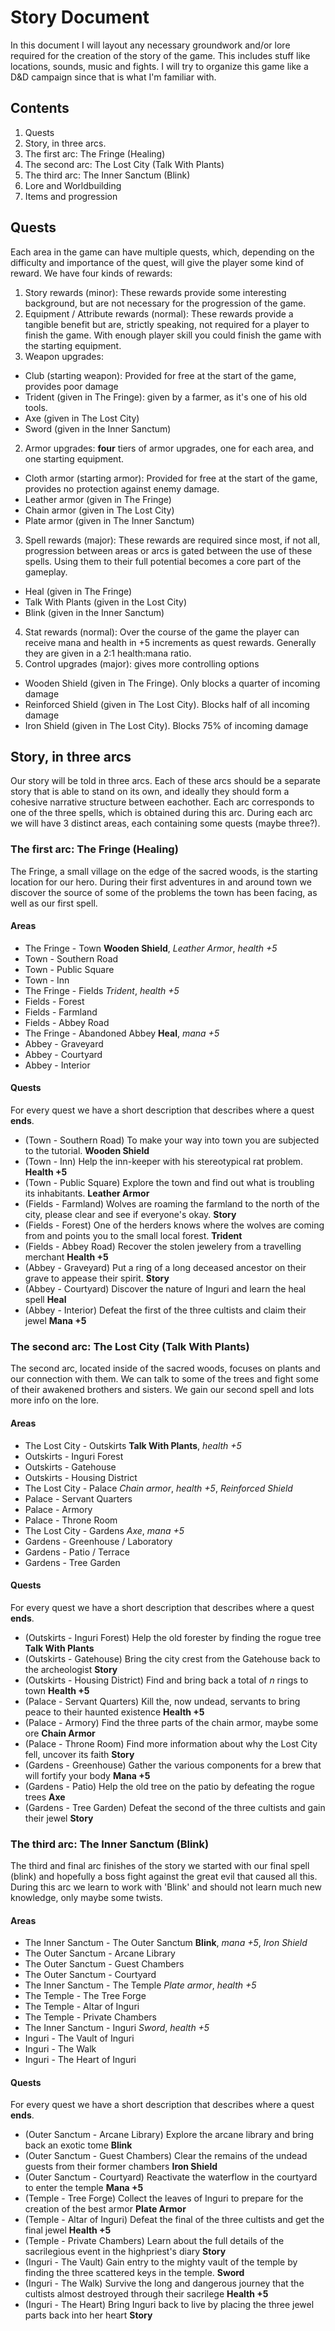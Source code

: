 # Story Document
In this document I will layout any necessary groundwork and/or lore required for the creation of the story of the game. This includes stuff like locations, sounds, music and fights. I will try to organize this game like a D&D campaign since that is what I'm familiar with.

## Contents
1. Quests
2. Story, in three arcs.
 1. The first arc: The Fringe (Healing)
 2. The second arc: The Lost City (Talk With Plants)
 3. The third arc: The Inner Sanctum (Blink)
3. Lore and Worldbuilding
4. Items and progression

## Quests
Each area in the game can have multiple quests, which, depending on the difficulty and importance of the quest, will give the player some kind of reward. We have four kinds of rewards:

1. Story rewards (minor): These rewards provide some interesting background, but are not necessary for the progression of the game.
2. Equipment / Attribute rewards (normal): These rewards provide a tangible benefit but are, strictly speaking, not required for a player to finish the game. With enough player skill you could finish the game with the starting equipment.
 1. Weapon upgrades: 
  - Club (starting weapon): Provided for free at the start of the game, provides poor damage
  - Trident (given in The Fringe): given by a farmer, as it's one of his old tools.
  - Axe (given in The Lost City)
  - Sword (given in the Inner Sanctum)
 2. Armor upgrades: __four__ tiers of armor upgrades, one for each area, and one starting equipment.
  - Cloth armor (starting armor): Provided for free at the start of the game, provides no protection against enemy damage.
  - Leather armor (given in The Fringe)
  - Chain armor (given in The Lost City)
  - Plate armor (given in The Inner Sanctum)
3. Spell rewards (major): These rewards are required since most, if not all, progression between areas or arcs is gated between the use of these spells. Using them to their full potential becomes a core part of the gameplay.
 - Heal (given in The Fringe)
 - Talk With Plants (given in the Lost City)
 - Blink (given in the Inner Sanctum)
 4. Stat rewards (normal): Over the course of the game the player can receive mana and health in +5 increments as quest rewards. Generally they are given in a 2:1 health:mana ratio.
 5. Control upgrades (major): gives more controlling options
  - Wooden Shield (given in The Fringe). Only blocks a quarter of incoming damage
  - Reinforced Shield (given in The Lost City). Blocks half of all incoming damage
  - Iron Shield (given in The Lost City). Blocks 75% of incoming damage

## Story, in three arcs
Our story will be told in three arcs. Each of these arcs should be a separate story that is able to stand on its own, and ideally they should form a cohesive narrative structure between eachother. Each arc corresponds to one of the three spells, which is obtained during this arc. During each arc we will have 3 distinct areas, each containing some quests (maybe three?). 

### The first arc: The Fringe (Healing)
The Fringe, a small village on the edge of the sacred woods, is the starting location for our hero. During their first adventures in and around town we discover the source of some of the problems the town has been facing, as well as our first spell.

#### Areas
- The Fringe - Town __Wooden Shield__, _Leather Armor_, _health +5_
 - Town - Southern Road
 - Town - Public Square
 - Town - Inn
- The Fringe - Fields _Trident_, _health +5_
 - Fields - Forest
 - Fields - Farmland
 - Fields - Abbey Road
- The Fringe - Abandoned Abbey __Heal__, _mana +5_
 - Abbey - Graveyard
 - Abbey - Courtyard
 - Abbey - Interior

#### Quests
For every quest we have a short description that describes where a quest __ends__.
- (Town - Southern Road) To make your way into town you are subjected to the tutorial. __Wooden Shield__
- (Town - Inn) Help the inn-keeper with his stereotypical rat problem. __Health +5__
- (Town - Public Square) Explore the town and find out what is troubling its inhabitants. __Leather Armor__
- (Fields - Farmland) Wolves are roaming the farmland to the north of the city, please clear and see if everyone's okay. __Story__
- (Fields - Forest) One of the herders knows where the wolves are coming from and points you to the small local forest. __Trident__
- (Fields - Abbey Road) Recover the stolen jewelery from a travelling merchant __Health +5__
- (Abbey - Graveyard) Put a ring of a long deceased ancestor on their grave to appease their spirit. __Story__
- (Abbey - Courtyard) Discover the nature of Inguri and learn the heal spell __Heal__
- (Abbey - Interior) Defeat the first of the three cultists and claim their jewel __Mana +5__

### The second arc: The Lost City (Talk With Plants)
The second arc, located inside of the sacred woods, focuses on plants and our connection with them. We can talk to some of the trees and fight some of their awakened brothers and sisters. We gain our second spell and lots more info on the lore.

#### Areas
- The Lost City - Outskirts __Talk With Plants__, _health +5_
 - Outskirts - Inguri Forest
 - Outskirts - Gatehouse
 - Outskirts - Housing District
- The Lost City - Palace _Chain armor_, _health +5_, _Reinforced Shield_
 - Palace - Servant Quarters
 - Palace - Armory
 - Palace - Throne Room
- The Lost City - Gardens _Axe_, _mana +5_
 - Gardens - Greenhouse / Laboratory
 - Gardens - Patio / Terrace
 - Gardens - Tree Garden

#### Quests
For every quest we have a short description that describes where a quest __ends__.
- (Outskirts - Inguri Forest) Help the old forester by finding the rogue tree __Talk With Plants__
- (Outskirts - Gatehouse) Bring the city crest from the Gatehouse back to the archeologist __Story__
- (Outskirts - Housing District) Find and bring back a total of _n_ rings to town __Health +5__
- (Palace - Servant Quarters) Kill the, now undead, servants to bring peace to their haunted existence __Health +5__
- (Palace - Armory) Find the three parts of the chain armor, maybe some ore __Chain Armor__
- (Palace - Throne Room) Find more information about why the Lost City fell, uncover its faith __Story__
- (Gardens - Greenhouse) Gather the various components for a brew that will fortify your body __Mana +5__
- (Gardens - Patio) Help the old tree on the patio by defeating the rogue trees  __Axe__
- (Gardens - Tree Garden) Defeat the second of the three cultists and gain their jewel __Story__

### The third arc: The Inner Sanctum (Blink)
The third and final arc finishes of the story we started with our final spell (blink) and hopefully a boss fight against the great evil that caused all this. During this arc we learn to work with 'Blink' and should not learn much new knowledge, only maybe some twists.

#### Areas
- The Inner Sanctum - The Outer Sanctum __Blink__, _mana +5_, _Iron Shield_
 - The Outer Sanctum - Arcane Library
 - The Outer Sanctum - Guest Chambers
 - The Outer Sanctum - Courtyard
- The Inner Sanctum - The Temple _Plate armor_, _health +5_
 - The Temple - The Tree Forge
 - The Temple - Altar of Inguri
 - The Temple - Private Chambers
- The Inner Sanctum - Inguri _Sword_, _health +5_
 - Inguri - The Vault of Inguri
 - Inguri - The Walk
 - Inguri - The Heart of Inguri

#### Quests
For every quest we have a short description that describes where a quest __ends__.
- (Outer Sanctum - Arcane Library) Explore the arcane library and bring back an exotic tome __Blink__
- (Outer Sanctum - Guest Chambers) Clear the remains of the undead guests from their former chambers __Iron Shield__
- (Outer Sanctum - Courtyard) Reactivate the waterflow in the courtyard to enter the temple __Mana +5__
- (Temple - Tree Forge) Collect the leaves of Inguri to prepare for the creation of the best armor __Plate Armor__
- (Temple - Altar of Inguri) Defeat the final of the three cultists and get the final jewel __Health +5__
- (Temple - Private Chambers) Learn about the full details of the sacrilegious event in the highpriest's diary __Story__
- (Inguri - The Vault) Gain entry to the mighty vault of the temple by finding the three scattered keys in the temple. __Sword__
- (Inguri - The Walk) Survive the long and dangerous journey that the cultists almost destroyed through their sacrilege __Health +5__
- (Inguri - The Heart) Bring Inguri back to live by placing the three jewel parts back into her heart __Story__
